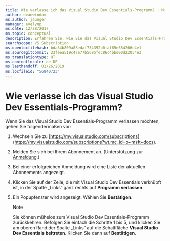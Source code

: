 ```yaml
---
title: Wie verlasse ich das Visual Studio Dev Essentials-Programm? | Microsoft-Dokumentation
author: evanwindom
ms.author: jaunger
manager: evelynp
ms.date: 12/28/2017
ms.topic: conceptual
description: Erfahren Sie, wie Sie das Visual Studio Dev Essentials-Programm verlassen.
searchscope: VS Subscription
ms.openlocfilehash: bda34b809a88edaf734392b0faf65e684266e4e1
ms.sourcegitcommit: 23feea519c47e77b5685fec86c4bbd00d22054e3
ms.translationtype: HT
ms.contentlocale: de-DE
ms.lasthandoff: 02/26/2019
ms.locfileid: "56840723"
---
```

# <a name="how-do-i-leave-the-visual-studio-dev-essentials-program"></a>Wie verlasse ich das Visual Studio Dev Essentials-Programm?

Wenn Sie das Visual Studio Dev Essentials-Programm verlassen möchten, gehen Sie folgendermaßen vor:

1. Wechseln Sie zu [https://my.visualstudio.com/subscriptions](https://my.visualstudio.com/subscriptions?wt.mc_id=o~msft~docs).
2. Melden Sie sich bei Ihrem Abonnement an.  (Unterstützung zur [Anmeldung](signing-in.md).)
3. Bei einer erfolgreichen Anmeldung wird eine Liste der aktuellen Abonnements angezeigt.
4. Klicken Sie auf der Zeile, die mit Visual Studio Dev Essentials verknüpft ist, in der Spalte „Links“ ganz rechts auf **Programm verlassen**.
5. Ein Popupfenster wird angezeigt. Wählen Sie **Bestätigen**.

    > [!NOTE]
    > Sie können mühelos zum Visual Studio Dev Essentials-Programm zurückkehren.  Befolgen Sie einfach die Schritte 1 bis 5, und klicken Sie am oberen Rand der Spalte „Links“ auf die Schaltfläche **Visual Studio Dev Essentials beitreten**. Klicken Sie dann auf **Bestätigen**.
